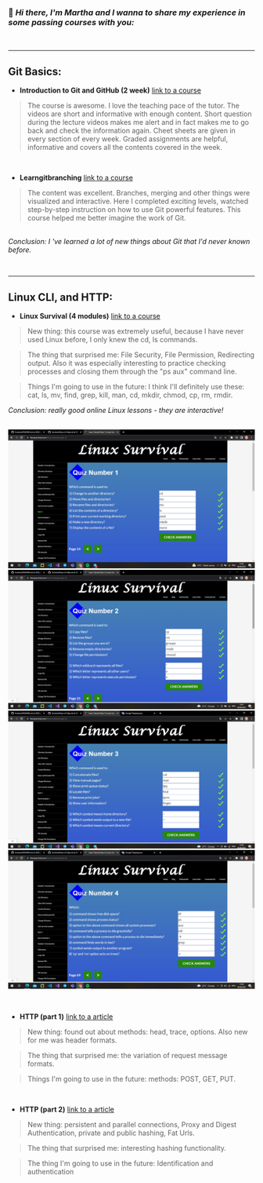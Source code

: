 
### :wave: *Hi there, I'm Martha and I wanna to share my experience in some passing courses with you:*
&nbsp;

---
## Git Basics:
- __Introduction to Git and GitHub (2 week)__ [link to a course](https://www.coursera.org/learn/introduction-git-github)
>The course is awesome. I love the teaching pace of the tutor. The videos are short and informative with enough content. Short question during the lecture videos makes me alert and in fact makes me to go back and check the information again. Cheet sheets are given in every section of every week. Graded assignments are helpful, informative and covers all the contents covered in the week.

&nbsp;
- __Learngitbranching__ [link to a course](https://learngitbranching.js.org/)
>The content was excellent. Branches, merging and other things were visualized and interactive. Here I completed exciting levels, watched step-by-step instruction on how to use Git powerful features. This course helped me better imagine the work of Git.

\
*Сonclusion: I 've learned a lot of new things about Git that I'd never known before.*

&nbsp;

---
## Linux CLI, and HTTP:
- __Linux Survival (4 modules)__ [link to a course](https://linuxsurvival.com/linux-tutorial-introduction/)

>New thing: this course was extremely useful, because I have never used Linux before, I only knew the cd, ls commands.

>The thing that surprised me: File Security, File Permission, Redirecting output. Also it was especially interesting to practice checking processes and closing them through the "ps aux" command line.

>Things I'm going to use in the future: I think I'll definitely use these: cat, ls, mv, find, grep, kill, man, cd, mkdir, chmod, cp, rm, rmdir.

*Сonclusion: really good online Linux lessons - they are interactive!*

&nbsp;
<a href="http://google.com.au/" rel="some text">![Foo](/task_linux_cli/quiz1.jpg)</a>
<a href="http://google.com.au/" rel="some text">![Foo](/task_linux_cli/quiz2.jpg)</a>
<a href="http://google.com.au/" rel="some text">![Foo](/task_linux_cli/quiz3.jpg)</a>
<a href="http://google.com.au/" rel="some text">![Foo](/task_linux_cli/quiz4.jpg)</a>

&nbsp;
- __HTTP (part 1)__ [link to a article](https://code.tutsplus.com/uk/tutorials/http-the-protocol-every-web-developer-must-know-part-1--net-31177)

>New thing: found out about methods: head, trace, options. Also new for me was header formats.

>The thing that surprised me: the variation of request message formats.

>Things I'm going to use in the future: methods: POST, GET, PUT.

&nbsp;
- __HTTP (part 2)__ [link to a article](https://code.tutsplus.com/uk/tutorials/http-the-protocol-every-web-developer-must-know-part-2--net-31155)

>New thing: persistent and parallel connections, Proxy and Digest Authentication, private and public hashing, Fat Urls.

>The thing that surprised me: interesting hashing functionality.

>The thing I'm going to use in the future: Identification and authentication

